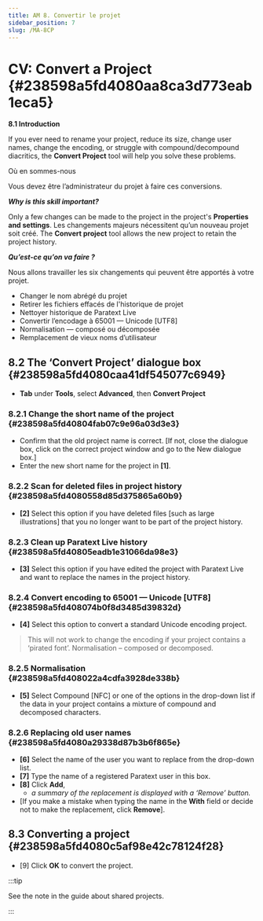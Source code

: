 ```yaml
---
title: AM 8. Convertir le projet
sidebar_position: 7
slug: /MA-8CP
---
```


# **CV: Convert a Project** {#238598a5fd4080aa8ca3d773eab1eca5}

**8.1 Introduction**

If you ever need to rename your project, reduce its size, change user names, change the encoding, or struggle with compound/decompound diacritics, the **Convert Project** tool will help you solve these problems.

Où en sommes-nous

Vous devez être l’administrateur du projet à faire ces conversions.

_**Why is this skill important?**_

Only a few changes can be made to the project in the project's **Properties and settings**. Les changements majeurs nécessitent qu’un nouveau projet soit créé. The **Convert project** tool allows the new project to retain the project history.

_**Qu’est-ce qu’on va faire ?**_

Nous allons travailler les six changements qui peuvent être apportés à votre projet.

- Changer le nom abrégé du projet
- Retirer les fichiers effacés de l'historique de projet
- Nettoyer historique de Paratext Live
- Convertir l’encodage à 65001 — Unicode [UTF8]
- Normalisation — composé ou décomposée
- Remplacement de vieux noms d’utilisateur

## **8.2 The ‘Convert Project’ dialogue box** {#238598a5fd4080caa41df545077c6949}

- **Tab** under **Tools**, select **Advanced**, then **Convert Project**

### **8.2.1 Change the short name of the project** {#238598a5fd40804fab07c9e96a03d3e3}

- Confirm that the old project name is correct. [If not, close the dialogue box, click on the correct project window and go to the New dialogue box.]
- Enter the new short name for the project in **[1]**.

### **8.2.2 Scan for deleted files in project history** {#238598a5fd4080558d85d375865a60b9}

- **[2]** Select this option if you have deleted files [such as large illustrations] that you no longer want to be part of the project history.

### **8.2.3 Clean up Paratext Live history** {#238598a5fd40805eadb1e31066da98e3}

- **[3]** Select this option if you have edited the project with Paratext Live and want to replace the names in the project history.

### **8.2.4 Convert encoding to 65001 — Unicode [UTF8]** {#238598a5fd408074b0f8d3485d39832d}

- **[4]** Select this option to convert a standard Unicode encoding project.

> This will not work to change the encoding if your project contains a ‘pirated font’. Normalisation – composed or decomposed.

### **8.2.5 Normalisation** {#238598a5fd408022a4cdfa3928de338b}

- **[5]** Select Compound [NFC] or one of the options in the drop-down list if the data in your project contains a mixture of compound and decomposed characters.

### **8.2.6 Replacing old user names** {#238598a5fd4080a29338d87b3b6f865e}

- **[6]** Select the name of the user you want to replace from the drop-down list.
- **[7]** Type the name of a registered Paratext user in this box.
- **[8]** Click **Add**,
    - _a summary of the replacement is displayed with a ‘Remove’ button._
- [If you make a mistake when typing the name in the **With** field or decide not to make the replacement, click **Remove**].

## **8.3 Converting a project** {#238598a5fd4080c5af98e42c78124f28}

- [9] Click **OK** to convert the project.

:::tip

See the note in the guide about shared projects.

:::



